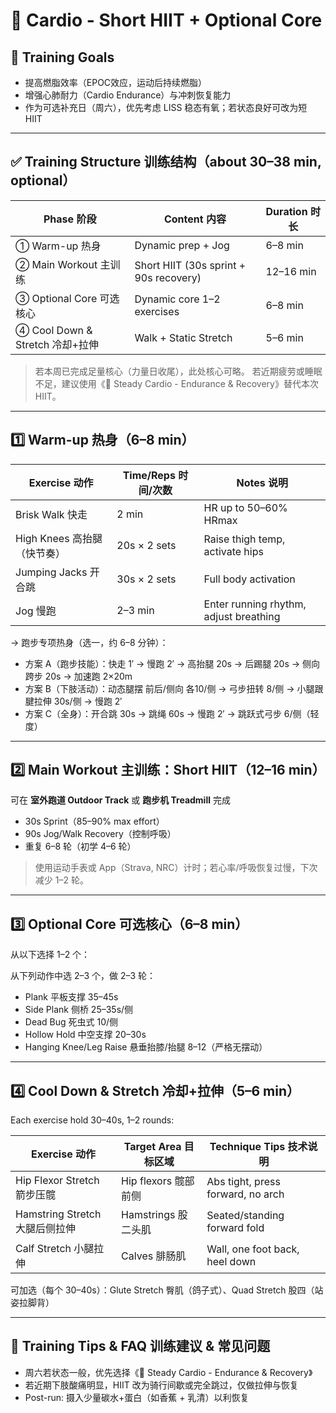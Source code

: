 # 🏃 Cardio - Short HIIT + Optional Core

## 🎯 Training Goals

- 提高燃脂效率（EPOC效应，运动后持续燃脂）
- 增强心肺耐力（Cardio Endurance）与冲刺恢复能力
- 作为可选补充日（周六），优先考虑 LISS 稳态有氧；若状态良好可改为短 HIIT

---

## ✅ Training Structure 训练结构（about 30–38 min, optional）

| Phase 阶段         | Content 内容                            | Duration 时长      |
| ------------ | ------------------------------- | --------- |
| ① Warm-up 热身       | Dynamic prep + Jog                 | 6–8 min    |
| ② Main Workout 主训练     | Short HIIT (30s sprint + 90s recovery) | 12–16 min|
| ③ Optional Core 可选核心   | Dynamic core 1–2 exercises              | 6–8 min  |
| ④ Cool Down & Stretch 冷却+拉伸  | Walk + Static Stretch                 | 5–6 min  |

> 若本周已完成足量核心（力量日收尾），此处核心可略。
> 若近期疲劳或睡眠不足，建议使用《🚶 Steady Cardio - Endurance & Recovery》替代本次 HIIT。

---

## 1️⃣ Warm-up 热身（6–8 min）

| Exercise 动作              | Time/Reps 时间/次数   | Notes 说明                          |
| ----------------- | ------------- | ----------------------------- |
| Brisk Walk 快走              | 2 min        | HR up to 50–60% HRmax       |
| High Knees 高抬腿（快节奏）  | 20s × 2 sets    | Raise thigh temp, activate hips        |
| Jumping Jacks 开合跳            | 30s × 2 sets    | Full body activation                  |
| Jog 慢跑              | 2–3 min        | Enter running rhythm, adjust breathing        |

→ 跑步专项热身（选一，约 6–8 分钟）：

- 方案 A（跑步技能）：快走 1′ → 慢跑 2′ → 高抬腿 20s → 后踢腿 20s → 侧向跨步 20s → 加速跑 2×20m
- 方案 B（下肢活动）：动态腿摆 前后/侧向 各10/侧 → 弓步扭转 8/侧 → 小腿跟腱拉伸 30s/侧 → 慢跑 2′
- 方案 C（全身）：开合跳 30s → 跳绳 60s → 慢跑 2′ → 跳跃式弓步 6/侧（轻度）

---

## 2️⃣ Main Workout 主训练：Short HIIT（12–16 min）

可在 **室外跑道 Outdoor Track** 或 **跑步机 Treadmill** 完成

- 30s Sprint（85–90% max effort）
- 90s Jog/Walk Recovery（控制呼吸）
- 重复 6–8 轮（初学 4–6 轮）

> 使用运动手表或 App（Strava, NRC）计时；若心率/呼吸恢复过慢，下次减少 1–2 轮。

---

## 3️⃣ Optional Core 可选核心（6–8 min）

从以下选择 1–2 个：

从下列动作中选 2–3 个，做 2–3 轮：

- Plank 平板支撑 35–45s
- Side Plank 侧桥 25–35s/侧
- Dead Bug 死虫式 10/侧
- Hollow Hold 中空支撑 20–30s
- Hanging Knee/Leg Raise 悬垂抬膝/抬腿 8–12（严格无摆动）

---

## 4️⃣ Cool Down & Stretch 冷却+拉伸（5–6 min）

Each exercise hold 30–40s, 1–2 rounds:

| Exercise 动作                      | Target Area 目标区域       | Technique Tips 技术说明                             |
| ------------------------- | -------------- | ------------------------------------ |
| Hip Flexor Stretch 箭步压髋      | Hip flexors 髋部前侧       | Abs tight, press forward, no arch   |
| Hamstring Stretch 大腿后侧拉伸              | Hamstrings 股二头肌       | Seated/standing forward fold        |
| Calf Stretch 小腿拉伸                  | Calves 腓肠肌         | Wall, one foot back, heel down      |

可加选（每个 30–40s）：Glute Stretch 臀肌（鸽子式）、Quad Stretch 股四（站姿拉脚背）

---

## 🧠 Training Tips & FAQ 训练建议 & 常见问题

- 周六若状态一般，优先选择《🚶 Steady Cardio - Endurance & Recovery》
- 若近期下肢酸痛明显，HIIT 改为骑行间歇或完全跳过，仅做拉伸与恢复
- Post-run: 摄入少量碳水+蛋白（如香蕉 + 乳清）以利恢复
